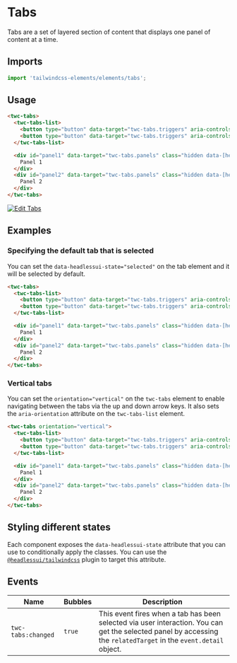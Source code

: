 # Tabs

Tabs are a set of layered section of content that displays one panel of content at a time.

## Imports

```js
import 'tailwindcss-elements/elements/tabs';
```

## Usage

```html
<twc-tabs>
  <twc-tabs-list>
    <button type="button" data-target="twc-tabs.triggers" aria-controls="panel1">Tab 1</button>
    <button type="button" data-target="twc-tabs.triggers" aria-controls="panel2">Tab 2</button>
  </twc-tabs-list>

  <div id="panel1" data-target="twc-tabs.panels" class="hidden data-[headlessui-state='selected']:block">
    Panel 1
  </div>
  <div id="panel2" data-target="twc-tabs.panels" class="hidden data-[headlessui-state='selected']:block">
    Panel 2
  </div>
</twc-tabs>
```

[![Edit Tabs](https://codesandbox.io/static/img/play-codesandbox.svg)](https://codesandbox.io/p/sandbox/dropdown-forked-6n8vhz)

## Examples

### Specifying the default tab that is selected

You can set the `data-headlessui-state="selected"` on the tab element and it will be selected by default.

```html
<twc-tabs>
  <twc-tabs-list>
    <button type="button" data-target="twc-tabs.triggers" aria-controls="panel1">Tab 1</button>
    <button type="button" data-target="twc-tabs.triggers" aria-controls="panel2" data-headlessui-state="selected">Tab 2</button>
  </twc-tabs-list>

  <div id="panel1" data-target="twc-tabs.panels" class="hidden data-[headlessui-state='selected']:block">
    Panel 1
  </div>
  <div id="panel2" data-target="twc-tabs.panels" class="hidden data-[headlessui-state='selected']:block">
    Panel 2
  </div>
</twc-tabs>
```

### Vertical tabs

You can set the `orientation="vertical"` on the `twc-tabs` element to enable navigating between the tabs via the up and
down arrow keys. It also sets the `aria-orientation` attribute on the `twc-tabs-list` element.

```html
<twc-tabs orientation="vertical">
  <twc-tabs-list>
    <button type="button" data-target="twc-tabs.triggers" aria-controls="panel1">Tab 1</button>
    <button type="button" data-target="twc-tabs.triggers" aria-controls="panel2">Tab 2</button>
  </twc-tabs-list>

  <div id="panel1" data-target="twc-tabs.panels" class="hidden data-[headlessui-state='selected']:block">
    Panel 1
  </div>
  <div id="panel2" data-target="twc-tabs.panels" class="hidden data-[headlessui-state='selected']:block">
    Panel 2
  </div>
</twc-tabs>
```

## Styling different states

Each component exposes the `data-headlessui-state` attribute that you can use to conditionally apply the classes. You
can use the [`@headlessui/tailwindcss`](https://github.com/tailwindlabs/headlessui/tree/main/packages/%40headlessui-tailwindcss)
plugin to target this attribute.

## Events

| Name               | Bubbles   | Description                                                                                                                                                       |
| ------             | --------- | ------------                                                                                                                                                      |
| `twc-tabs:changed` | `true`    | This event fires when a tab has been selected via user interaction. You can get the selected panel by accessing the `relatedTarget` in the `event.detail` object. |
